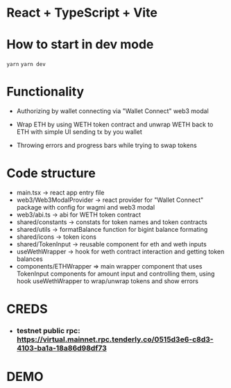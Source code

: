 # React + TypeScript + Vite


# How to start in dev mode
 `yarn`
 `yarn dev`


# Functionality

- Authorizing by wallet connecting via "Wallet Connect" web3 modal

- Wrap ETH by using WETH token contract and unwrap WETH back to ETH with simple UI sending tx by you wallet

- Throwing errors and progress bars while trying to swap tokens


# Code structure

  -  main.tsx -> react app entry file
  -  web3/Web3ModalProvider -> react provider for "Wallet Connect" package with config for wagmi and web3 modal
  -  web3/abi.ts -> abi for WETH token contract
  -  shared/constants -> constats for token names and token contracts
  -  shared/utils -> formatBalance function for bigint balance formating
  -  shared/icons -> token icons
  -  shared/TokenInput -> reusable component for eth and weth inputs
  -  useWethWrapper -> hook for weth contract interaction and getting token balances
  -  components/ETHWrapper => main wrapper component that uses TokenInput components for amount input and controlling them, using hook useWethWrapper to wrap/unwrap     tokens and show errors

# CREDS
 - ### testnet public rpc: https://virtual.mainnet.rpc.tenderly.co/0515d3e6-c8d3-4103-ba1a-18a86d98df73
# DEMO



